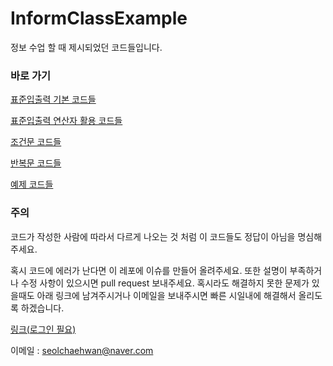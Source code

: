 # InformClassExample

정보 수업 할 때 제시되었던 코드들입니다.

### 바로 가기

[표준입출력 기본 코드들](https://github.com/Seol7523/InformClassExample/tree/main/%ED%91%9C%EC%A4%80%EC%9E%85%EC%B6%9C%EB%A0%A5(%EC%82%AC%EC%9A%A9%EB%B2%95%26%EA%B8%B0%EB%B3%B8))

[표준입출력 연산자 활용 코드들](https://github.com/Seol7523/InformClassExample/tree/main/%ED%91%9C%EC%A4%80%EC%9E%85%EC%B6%9C%EB%A0%A5(%2B%EC%97%B0%EC%82%B0%EC%9E%90))

[조건문 코드들](https://github.com/Seol7523/InformClassExample/tree/main/%EC%A1%B0%EA%B1%B4%EB%AC%B8)

[반복문 코드들](https://github.com/Seol7523/InformClassExample/tree/main/%EB%B0%98%EB%B3%B5%EB%AC%B8)

[예제 코드들](https://github.com/Seol7523/InformClassExample/tree/main/%EC%A7%84%EC%A7%9C%20%EC%98%88%EC%A0%9C)

### 주의

코드가 작성한 사람에 따라서 다르게 나오는 것 처럼 이 코드들도 정답이 아님을 명심해주세요.

혹시 코드에 에러가 난다면 이 레포에 이슈를 만들어 올려주세요.
또한 설명이 부족하거나 수정 사항이 있으시면 pull request 보내주세요.
혹시라도 해결하지 못한 문제가 있을때도 아래 링크에 남겨주시거나 이메일을 보내주시면 빠른 시일내에 해결해서 올리도록 하겠습니다.

[링크(로그인 필요)](https://github.com/Seol7523/InformClassExample/issues/1)

이메일 : <seolchaehwan@naver.com>
